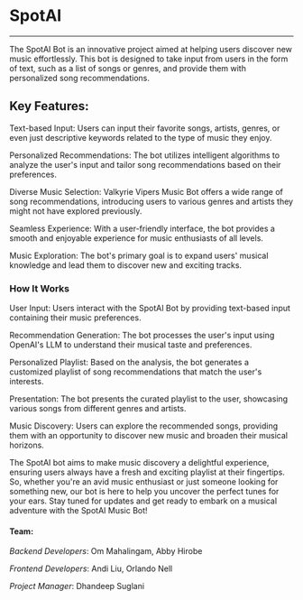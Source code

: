 # SpotAI
------------------------------------------
The SpotAI Bot is an innovative project aimed at helping users discover new music effortlessly. This bot is designed to take input from users in the form of text, such as a list of songs or genres, and provide them with personalized song recommendations.

## Key Features:

Text-based Input: Users can input their favorite songs, artists, genres, or even just descriptive keywords related to the type of music they enjoy.

Personalized Recommendations: The bot utilizes intelligent algorithms to analyze the user's input and tailor song recommendations based on their preferences.

Diverse Music Selection: Valkyrie Vipers Music Bot offers a wide range of song recommendations, introducing users to various genres and artists they might not have explored previously.

Seamless Experience: With a user-friendly interface, the bot provides a smooth and enjoyable experience for music enthusiasts of all levels.

Music Exploration: The bot's primary goal is to expand users' musical knowledge and lead them to discover new and exciting tracks.

### How It Works
User Input: Users interact with the SpotAI Bot by providing text-based input containing their music preferences.

Recommendation Generation: The bot processes the user's input using OpenAI's LLM to understand their musical taste and preferences.

Personalized Playlist: Based on the analysis, the bot generates a customized playlist of song recommendations that match the user's interests.

Presentation: The bot presents the curated playlist to the user, showcasing various songs from different genres and artists.

Music Discovery: Users can explore the recommended songs, providing them with an opportunity to discover new music and broaden their musical horizons.

The SpotAI bot aims to make music discovery a delightful experience, ensuring users always have a fresh and exciting playlist at their fingertips. So, whether you're an avid music enthusiast or just someone looking for something new, our bot is here to help you uncover the perfect tunes for your ears. Stay tuned for updates and get ready to embark on a musical adventure with the SpotAI Music Bot!


#### Team:

*Backend Developers*: Om Mahalingam, Abby Hirobe

*Frontend Developers*: Andi Liu, Orlando Nell

*Project Manager*: Dhandeep Suglani
